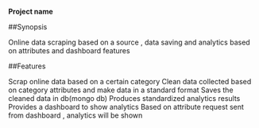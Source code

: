 **Project name**


##Synopsis

Online data scraping based on a source , data saving and analytics based on attributes and dashboard features



##Features

Scrap online data based on a certain category
Clean data collected based on category attributes and make data in a standard format
Saves the cleaned data in db(mongo db)
Produces standardized analytics results 
Provides a dashboard to show analytics
Based on attribute request sent from dashboard , analytics will be shown

